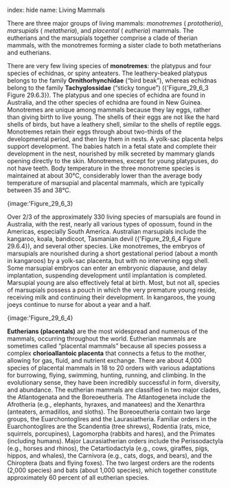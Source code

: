 index: hide
name: Living Mammals

There are three major groups of living mammals:  *monotremes* ( *prototheria*),  *marsupials* ( *metatheria*), and  *placental* ( *eutheria*) mammals. The eutherians and the marsupials together comprise a clade of therian mammals, with the monotremes forming a sister clade to both metatherians and eutherians.

There are very few living species of  **monotremes**: the platypus and four species of echidnas, or spiny anteaters. The leathery-beaked platypus belongs to the family  **Ornithorhynchidae** (“bird beak”), whereas echidnas belong to the family  **Tachyglossidae** (“sticky tongue”) ({'Figure_29_6_3 Figure 29.6.3}). The platypus and one species of echidna are found in Australia, and the other species of echidna are found in New Guinea. Monotremes are unique among mammals because they lay eggs, rather than giving birth to live young. The shells of their eggs are not like the hard shells of birds, but have a leathery shell, similar to the shells of reptile eggs. Monotremes retain their eggs through about two-thirds of the developmental period, and then lay them in nests. A yolk-sac placenta helps support development. The babies hatch in a fetal state and complete their development in the nest, nourished by milk secreted by mammary glands opening directly to the skin. Monotremes, except for young platypuses, do not have teeth. Body temperature in the three monotreme species is maintained at about 30°C, considerably lower than the average body temperature of marsupial and placental mammals, which are typically between 35 and 38°C.


{image:'Figure_29_6_3}
        

Over 2/3 of the approximately 330 living species of marsupials are found in Australia, with the rest, nearly all various types of opossum, found in the Americas, especially South America. Australian marsupials include the kangaroo, koala, bandicoot, Tasmanian devil ({'Figure_29_6_4 Figure 29.6.4}), and several other species. Like monotremes, the embryos of marsupials are nourished during a short gestational period (about a month in kangaroos) by a yolk-sac placenta, but with no intervening egg shell. Some marsupial embryos can enter an embryonic diapause, and delay implantation, suspending development until implantation is completed. Marsupial young are also effectively fetal at birth. Most, but not all, species of marsupials possess a pouch in which the very premature young reside, receiving milk and continuing their development. In kangaroos, the young joeys continue to nurse for about a year and a half.


{image:'Figure_29_6_4}
        

 **Eutherians (placentals)** are the most widespread and numerous of the mammals, occurring throughout the world. Eutherian mammals are sometimes called “placental mammals” because all species possess a complex  **chorioallantoic placenta** that connects a fetus to the mother, allowing for gas, fluid, and nutrient exchange. There are about 4,000 species of placental mammals in 18 to 20 orders with various adaptations for burrowing, flying, swimming, hunting, running, and climbing. In the evolutionary sense, they have been incredibly successful in form, diversity, and abundance. The eutherian mammals are classified in two major clades, the Atlantogenata and the Boreoeutheria. The Atlantogeneta include the Afrotheria (e.g., elephants, hyraxes, and manatees) and the Xenarthra (anteaters, armadillos, and sloths). The Boreoeutheria contain two large groups, the Euarchontoglires and the Laurasiatheria. Familiar orders in the Euarchontoglires are the Scandentia (tree shrews), Rodentia (rats, mice, squirrels, porcupines), Lagomorpha (rabbits and hares), and the Primates (including humans). Major Laurasiatherian orders include the Perissodactyla (e.g., horses and rhinos), the Cetartiodactyla (e.g., cows, giraffes, pigs, hippos, and whales), the Carnivora (e.g., cats, dogs, and bears), and the Chiroptera (bats and flying foxes). The two largest orders are the rodents (2,000 species) and bats (about 1,000 species), which together constitute approximately 60 percent of all eutherian species.
